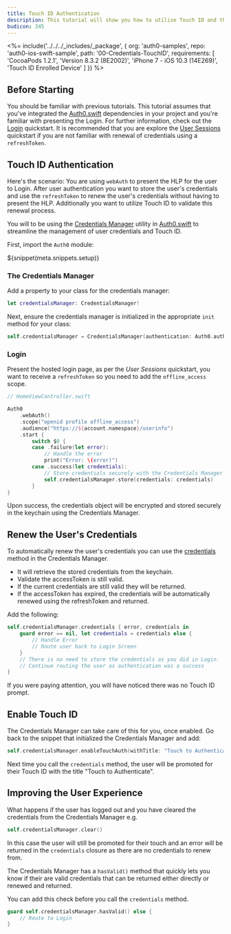 ```yaml
---
title: Touch ID Authentication
description: This tutorial will show you how to utilise Touch ID and the Credentials Manager
budicon: 345
---
```


<%= include('../../../_includes/_package', {
  org: 'auth0-samples',
  repo: 'auth0-ios-swift-sample',
  path: '00-Credentials-TouchID',
  requirements: [
    'CocoaPods 1.2.1',
    'Version 8.3.2 (8E2002)',
    'iPhone 7 - iOS 10.3 (14E269)',
    'Touch ID Enrolled Device'
  ]
}) %>

## Before Starting

You should be familiar with previous tutorials. This tutorial assumes that you've integrated the [Auth0.swift](https://github.com/auth0/Auth0.swift/) dependencies in your project and you're familiar with presenting the Login. For further information, check out the [Login](/quickstart/native/ios-swift/00-login) quickstart.
It is recommended that you are explore the [User Sessions](/quickstart/native/ios-swift/03-user-sessions) quickstart if you are not familiar with renewal of credentials using a `refreshToken`.

## Touch ID Authentication

Here's the scenario: You are using `webAuth` to present the HLP for the user to Login. After user authentication you want to store the user's credentials and use the `refreshToken` to renew the user's credentials without having to present the HLP. Additionally you want to utilize Touch ID to validate this renewal process.

You will to be using the [Credentials Manager](https://github.com/auth0/Auth0.swift/blob/master/Auth0/CredentialsManager.swift) utility in [Auth0.swift](https://github.com/auth0/Auth0.swift/) to streamline the management of user credentials and Touch ID.

First, import the `Auth0` module:

${snippet(meta.snippets.setup)}

### The Credentials Manager

Add a property to your class for the credentials manager:

```swift
let credentialsManager: CredentialsManager!
```

Next, ensure the credentials manager is initialized in the appropriate `init` method for your class:

```swift
self.credentialsManager = CredentialsManager(authentication: Auth0.authentication())
```

### Login

Present the hosted login page, as per the *User Sessions* quickstart, you want to receive a `refreshToken` so you need to add the `offline_access` scope.

```swift
// HomeViewController.swift

Auth0
    .webAuth()
    .scope("openid profile offline_access")
    .audience("https://${account.namespace}/userinfo")
    .start {
        switch $0 {
        case .failure(let error):
            // Handle the error
            print("Error: \(error)")
        case .success(let credentials):
            // Store credentials securely with the Credentials Manager
            self.credentialsManager.store(credentials: credentials)
        }
}
```

Upon success, the credentials object will be encrypted and stored securely in the keychain using the Credentials Manager. 

## Renew the User's Credentials

To automatically renew the user's credentials you can use the [credentials](https://github.com/auth0/Auth0.swift/blob/master/Auth0/CredentialsManager.swift#L98) method in the Credentials Manager. 

- It will retrieve the stored credentials from the keychain.
- Validate the accessToken is still valid.
- If the current credentials are still valid they will be returned.  
- If the accessToken has expired, the credentials will be automatically renewed using the refreshToken and returned.

Add the following:

```swift
self.credentialsManager.credentials { error, credentials in
    guard error == nil, let credentials = credentials else {
        // Handle Error
        // Route user back to Login Screen
    }
    // There is no need to store the credentials as you did in Login.  The Credentials Manager will do this for you internally
    // Continue routing the user as authentication was a success
}
```

If you were paying attention, you will have noticed there was no Touch ID prompt.

## Enable Touch ID

The Credentials Manager can take care of this for you, once enabled. Go back to the snippet that initialized the Credentials Manager and add:

```swift
self.credentialsManager.enableTouchAuth(withTitle: "Touch to Authenticate")
```

Next time you call the `credentials` method, the user will be promoted for their Touch ID with the title "Touch to Authenticate".

## Improving the User Experience

What happens if the user has logged out and you have cleared the credentials from the Credentials Manager e.g.

```swift
self.credentialsManager.clear()
```

In this case the user will still be promoted for their touch and an error will be returned in the `credentials` closure as there
are no credentials to renew from.

The Credentials Manager has a `hasValid()` method that quickly lets you know if their are valid credentials that can be returned either directly or renewed and returned.

You can add this check before you call the `credentials` method.

```swift
guard self.credentialsManager.hasValid() else {
    // Route to Login
}
```